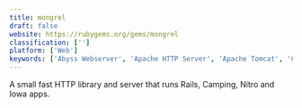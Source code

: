 ```yaml
---
title: mongrel
draft: false 
website: https://rubygems.org/gems/mongrel
classification: ['']
platform: ['Web']
keywords: ['Abyss Webserver', 'Apache HTTP Server', 'Apache Tomcat', 'Caddy', 'Cherokee', 'LiteSpeed Web Server', 'Loadrunner', 'MicroApache', 'Oracle WebLogic', 'React Native', 'SimpleHTTPServer', 'Tntnet', 'WEBrick', 'WnMp', 'Wt', 'gatling', 'lighttpd', 'webfs']
---
```

A small fast HTTP library and server that runs Rails, Camping, Nitro and Iowa apps.